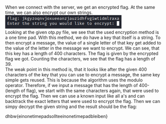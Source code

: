 When we connect with the server, we get an encrypted flag. At the same time, we can also encrypt our own strings.  
![otp](/images/otp.png?raw=true "otp")  
Looking at the given otp.py file, we see that the used encryption method is a one time pad. With this method, we do have a key that  itself is a string. To then encrypt a message, the value of a single letter of that key get added to the value of the letter in the message we want to encrypt. We can see, that this key has a length of 400 characters. The flag is given by the encrypted flag we got. Counting the characters, we see that the flag has a length of 39.   
The weak point in this method is, that it looks like after the given 400 characters of the key that you can use to encrypt a message, the same key simple gets reused. This is because the algorithm uses the modulo operator. Therefore, if we input a message that has the length of 400-(length of flag), we start with the same characters again, that were used to encrypt the flag. Then we can use a known input like all a's and can backtrack the exact letters that were used to encrypt the flag. Then we can simpy decrypt the given string and the result should be the flag:  
  
dhbw{einonetimepadsollteeinonetimepadbleiben}  
